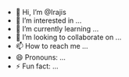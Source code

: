 - 👋 Hi, I’m @Irajis
- 👀 I’m interested in ...
- 🌱 I’m currently learning ...
- 💞️ I’m looking to collaborate on ...
- 📫 How to reach me ...
- 😄 Pronouns: ...
- ⚡ Fun fact: ...

<!---
Irajis/Irajis is a ✨ special ✨ repository because its `README.md` (this file) appears on your GitHub profile.
You can click the Preview link to take a look at your changes.
--->

